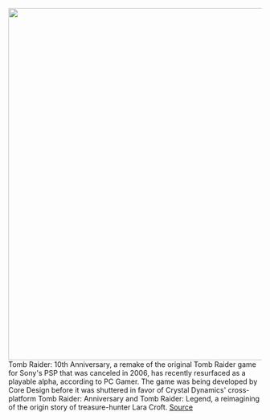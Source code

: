 <img src='https://cdn.vox-cdn.com/thumbor/TsuMx4UNwNGId3U-gc1Vs8zKvyg=/0x0:1125x739/1200x800/filters:focal(473x280:653x460)/cdn.vox-cdn.com/uploads/chorus_image/image/68634790/Screen_Shot_2021_01_07_at_10.46.05_AM.0.png' width='700px' /><br/>
Tomb Raider: 10th Anniversary, a remake of the original Tomb Raider game for Sony's PSP that was canceled in 2006, has recently resurfaced as a playable alpha, according to PC Gamer. The game was being developed by Core Design before it was shuttered in favor of Crystal Dynamics' cross-platform Tomb Raider: Anniversary and Tomb Raider: Legend, a reimagining of the origin story of treasure-hunter Lara Croft.
<a href='https://www.theverge.com/2021/1/7/22219080/tom-raider-10th-anniversary-remake-lost-playable-internet-archive'> Source <a/>